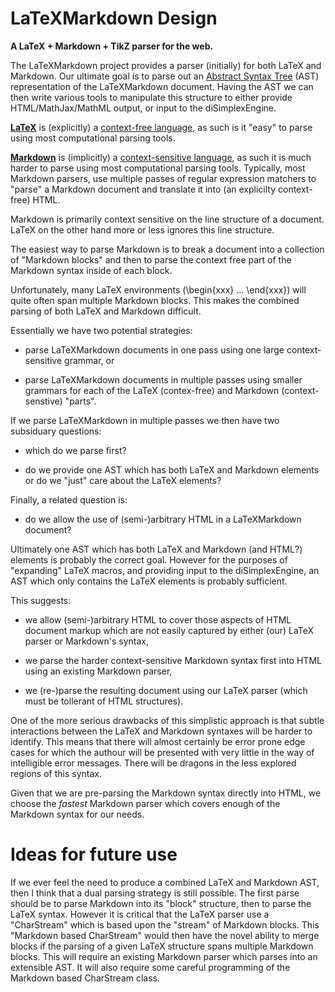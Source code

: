 # LaTeXMarkdown Design

**A LaTeX + Markdown + TikZ parser for the web.**

The LaTeXMarkdown project provides a parser (initially) for both LaTeX and
Markdown. Our ultimate goal is to parse out an [Abstract Syntax
Tree](http://en.wikipedia.org/wiki/Abstract_syntax_tree) (AST) representation of
the LaTeXMarkdown document. Having the AST we can then write various tools to
manipulate this structure to either provide HTML/MathJax/MathML output, or input
to the diSimplexEngine.

[**LaTeX**](http://en.wikipedia.org/wiki/LaTeX) is (explicitly) a [context-free
language](http://en.wikipedia.org/wiki/Context-free_grammar), as such is it
"easy" to parse using most computational parsing tools.

[**Markdown**](http://en.wikipedia.org/wiki/Markdown) is (implicitly) a
[context-sensitive
language](http://en.wikipedia.org/wiki/Context-sensitive_grammar), as such it is
much harder to parse using most computational parsing tools. Typically, most
Markdown parsers, use multiple passes of regular expression matchers to "parse"
a Markdown document and translate it into (an explicilty context-free) HTML.

Markdown is primarily context sensitive on the line structure of a document.
LaTeX on the other hand more or less ignores this line structure.

The easiest way to parse Markdown is to break a document into a collection of
"Markdown blocks" and then to parse the context free part of the Markdown syntax
inside of each block.

Unfortunately, many LaTeX environments (\begin{xxx} ... \end{xxx}) will quite
often span multiple Markdown blocks. This makes the combined parsing of both
LaTeX and Markdown difficult.

Essentially we have two potential strategies:

* parse LaTeXMarkdown documents in one pass using one large context-sensitive
grammar, or

* parse LaTeXMarkdown documents in multiple passes using smaller grammars for
each of the LaTeX (contex-free) and Markdown (context-senstive) "parts".

If we parse LaTeXMarkdown in multiple passes we then have two subsiduary
questions:

* which do we parse first? 

* do we provide one AST which has both LaTeX and Markdown elements or do we
"just" care about the LaTeX elements?

Finally, a related question is: 

* do we allow the use of (semi-)arbitrary HTML in a LaTeXMarkdown document? 

Ultimately one AST which has both LaTeX and Markdown (and HTML?) elements is
probably the correct goal. However for the purposes of "expanding" LaTeX macros,
and providing input to the diSimplexEngine, an AST which only contains the LaTeX
elements is probably sufficient.

This suggests:

* we allow (semi-)arbitrary HTML to cover those aspects of HTML document markup
which are not easily captured by either (our) LaTeX parser or Markdown's syntax,

* we parse the harder context-sensitive Markdown syntax first into HTML using an
existing Markdown parser,

* we (re-)parse the resulting document using our LaTeX parser (which must be
tollerant of HTML structures).

One of the more serious drawbacks of this simplistic approach is that subtle
interactions between the LaTeX and Markdown syntaxes will be harder to identify.
This means that there will almost certainly be error prone edge cases for which
the authour will be presented with very little in the way of intelligible error
messages.  There will be dragons in the less explored regions of this syntax.

Given that we are pre-parsing the Markdown syntax directly into HTML, we choose
the *fastest* Markdown parser which covers enough of the Markdown syntax for our
needs.

# Ideas for future use

If we ever feel the need to produce a combined LaTeX and Markdown AST, then I
think that a dual parsing strategy is still possible. The first parse should be
to parse Markdown into its "block" structure, then to parse the LaTeX syntax.
However it is critical that the LaTeX parser use a "CharStream" which is based
upon the "stream" of Markdown blocks. This "Markdown based CharStream" would
then have the novel ability to merge blocks if the parsing of a given LaTeX
structure spans multiple Markdown blocks. This will require an existing Markdown
parser which parses into an extensible AST. It will also require some careful
programming of the Markdown based CharStream class.


